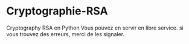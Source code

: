 # Cryptographie-RSA
Cryptography RSA en Python 
Vous pouvez en servir en libre service.
si vous trouvez des erreurs, merci de les signaler.
